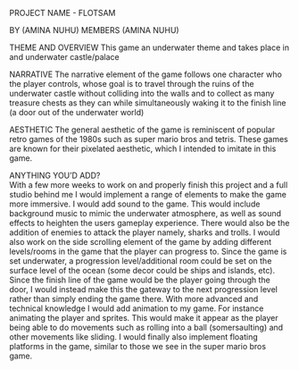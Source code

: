 PROJECT NAME - FLOTSAM 

BY (AMINA NUHU)
MEMBERS (AMINA NUHU)



THEME AND OVERVIEW
This game an underwater theme and takes place in and underwater castle/palace

NARRATIVE
The narrative element of the game follows one character who the player controls, whose goal is to travel through the ruins of the underwater castle without colliding into the walls and to collect as many treasure chests as they can while simultaneously waking it to the finish line (a door out of the underwater world)

AESTHETIC
The general aesthetic of the game is reminiscent of popular retro games of the 1980s such as super mario bros and tetris. These games are known for their pixelated aesthetic, which I intended to imitate in this game. 

ANYTHING YOU’D ADD?  
With a few more weeks to work on and properly finish this project and a full studio behind me I would implement a range of elements to make the game more immersive. I would add sound to the game. This would include background music to mimic the underwater atmosphere, as well as sound effects to heighten the users gameplay experience. There would also be the addition of enemies to attack the player namely, sharks and trolls. 
I would also work on the side scrolling element of the game by adding different levels/rooms in the game that the player can progress to. Since the game is set underwater, a progression level/additional room could be set on the surface level of the ocean (some decor could be ships and islands, etc). Since the finish line of the game would be the player going through the door, I would instead make this the gateway to the next progression level rather than simply ending the game there. 
With more advanced and technical knowledge I would add animation to my game. For instance animating the player and sprites. This would make it appear as the player being able to do movements such as rolling into a ball (somersaulting) and other movements like sliding. I would finally also implement floating platforms in the game, similar to those we see in the super mario bros game.

